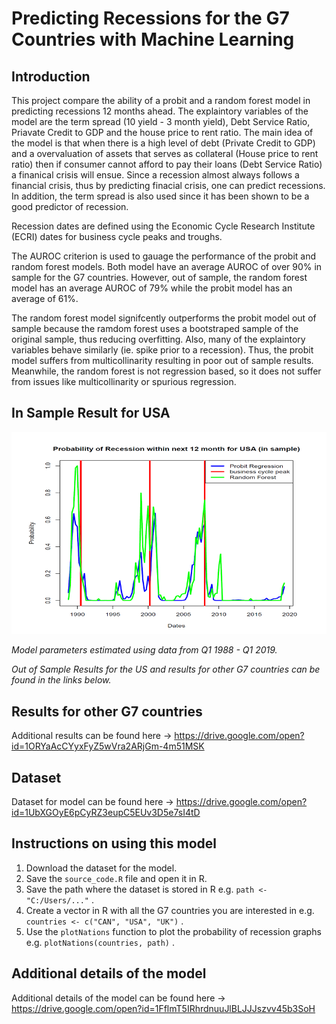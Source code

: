 # Predicting Recessions for the G7 Countries with Machine Learning #

## Introduction ##

This project compare the ability of a probit and a random forest model in predicting recessions 12 months ahead. The explaintory variables of the model are the term spread (10 yield - 3 month yield), Debt Service Ratio, Priavate Credit to GDP and the house price to rent ratio. The main idea of the model is that when there is a high level of debt (Private Credit to GDP) and a overvaluation of assets that serves as collateral (House price to rent ratio) then if consumer cannot afford to pay their loans (Debt Service Ratio) a finanical crisis will ensue. Since a recession almost always follows a financial crisis, thus by predicting finacial crisis, one can predict recessions. In addition, the term spread is also used since it has been shown to be a good predictor of recession.

Recession dates are defined using the Economic Cycle Research Institute (ECRI) dates for business cycle peaks and troughs.

The AUROC criterion is used to gauage the performance of the probit and random forest models. Both model have an average AUROC of over 90% in sample for the G7 countries. However, out of sample, the random forest model has an average AUROC of 79% while the probit model has an average of 61%.

The random forest model signifcently outperforms the probit model out of sample because the ramdom forest uses a bootstraped sample of the original sample, thus reducing overfitting. Also, many of the explaintory variables behave similarly (ie. spike prior to a recession). Thus, the probit model suffers from multicollinarity resulting in poor out of sample results. Meanwhile, the random forest is not regression based, so it does not suffer from issues like multicollinarity or spurious regression.  

## In Sample Result for USA ##

![plot](https://github.com/xiaoli321/Predict_Recessions/blob/master/images/image.png?raw=true)

_Model parameters estimated using data from Q1 1988 - Q1 2019._

_Out of Sample Results for the US and results for other G7 countries can be found in the links below._

## Results for other G7 countries ##

Additional results can be found here -> https://drive.google.com/open?id=1ORYaAcCYyxFyZ5wVra2ARjGm-4m51MSK

## Dataset ##
Dataset for model can be found here -> https://drive.google.com/open?id=1UbXGOyE6pCyRZ3eupC5EUv3D5e7sI4tD

## Instructions on using this model ##

1. Download the dataset for the model.
2. Save the `source_code.R` file and open it in R.
3. Save the path where the dataset is stored in R e.g. `path <- "C:/Users/..."` .
4. Create a vector in R with all the G7 countries you are interested in e.g. `countries <- c("CAN", "USA", "UK")` .
5. Use the `plotNations` function to plot the probability of recession graphs e.g. `plotNations(countries, path)` .

## Additional details of the model ##
Additional details of the model can be found here -> https://drive.google.com/open?id=1FflmT5IRhrdnuuJlBLJJJszvv45b3SoH



